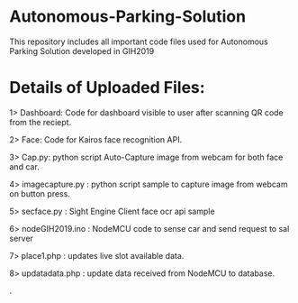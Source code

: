 # Autonomous-Parking-Solution
This repository includes all important code files used for Autonomous Parking Solution developed in GIH2019

# Details of Uploaded Files:

1> Dashboard: Code for dashboard visible to user after scanning QR code from the reciept.

2> Face: Code for Kairos face recognition API.

3> Cap.py: python script Auto-Capture image from webcam for both face and car.

4> imagecapture.py : python script sample to capture image from webcam on button press.

5> secface.py : Sight Engine Client face ocr api sample

6> nodeGIH2019.ino : NodeMCU code to sense car and send request to sal server

7> place1.php : updates live slot available data.

8> updatadata.php : update data received from NodeMCU to database.

.
